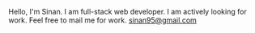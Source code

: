 Hello, I'm Sinan. I am full-stack web developer. I am actively looking for work. Feel free to mail me for work. sinan95@gmail.com
